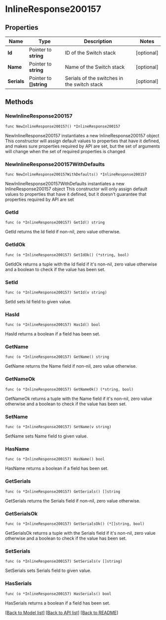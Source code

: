 # InlineResponse200157

## Properties

Name | Type | Description | Notes
------------ | ------------- | ------------- | -------------
**Id** | Pointer to **string** | ID of the Switch stack | [optional] 
**Name** | Pointer to **string** | Name of the Switch stack | [optional] 
**Serials** | Pointer to **[]string** | Serials of the switches in the switch stack | [optional] 

## Methods

### NewInlineResponse200157

`func NewInlineResponse200157() *InlineResponse200157`

NewInlineResponse200157 instantiates a new InlineResponse200157 object
This constructor will assign default values to properties that have it defined,
and makes sure properties required by API are set, but the set of arguments
will change when the set of required properties is changed

### NewInlineResponse200157WithDefaults

`func NewInlineResponse200157WithDefaults() *InlineResponse200157`

NewInlineResponse200157WithDefaults instantiates a new InlineResponse200157 object
This constructor will only assign default values to properties that have it defined,
but it doesn't guarantee that properties required by API are set

### GetId

`func (o *InlineResponse200157) GetId() string`

GetId returns the Id field if non-nil, zero value otherwise.

### GetIdOk

`func (o *InlineResponse200157) GetIdOk() (*string, bool)`

GetIdOk returns a tuple with the Id field if it's non-nil, zero value otherwise
and a boolean to check if the value has been set.

### SetId

`func (o *InlineResponse200157) SetId(v string)`

SetId sets Id field to given value.

### HasId

`func (o *InlineResponse200157) HasId() bool`

HasId returns a boolean if a field has been set.

### GetName

`func (o *InlineResponse200157) GetName() string`

GetName returns the Name field if non-nil, zero value otherwise.

### GetNameOk

`func (o *InlineResponse200157) GetNameOk() (*string, bool)`

GetNameOk returns a tuple with the Name field if it's non-nil, zero value otherwise
and a boolean to check if the value has been set.

### SetName

`func (o *InlineResponse200157) SetName(v string)`

SetName sets Name field to given value.

### HasName

`func (o *InlineResponse200157) HasName() bool`

HasName returns a boolean if a field has been set.

### GetSerials

`func (o *InlineResponse200157) GetSerials() []string`

GetSerials returns the Serials field if non-nil, zero value otherwise.

### GetSerialsOk

`func (o *InlineResponse200157) GetSerialsOk() (*[]string, bool)`

GetSerialsOk returns a tuple with the Serials field if it's non-nil, zero value otherwise
and a boolean to check if the value has been set.

### SetSerials

`func (o *InlineResponse200157) SetSerials(v []string)`

SetSerials sets Serials field to given value.

### HasSerials

`func (o *InlineResponse200157) HasSerials() bool`

HasSerials returns a boolean if a field has been set.


[[Back to Model list]](../README.md#documentation-for-models) [[Back to API list]](../README.md#documentation-for-api-endpoints) [[Back to README]](../README.md)


